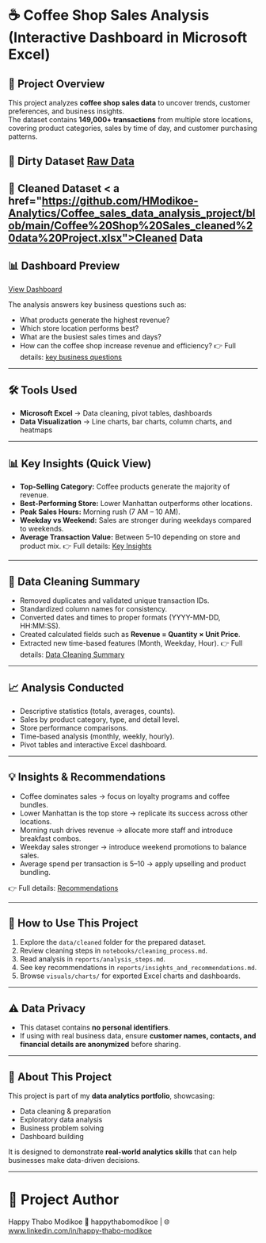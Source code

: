# ☕ Coffee Shop Sales Analysis  (Interactive Dashboard in Microsoft Excel)


## 📌 Project Overview  
This project analyzes **coffee shop sales data** to uncover trends, customer preferences, and business insights.  
The dataset contains **149,000+ transactions** from multiple store locations, covering product categories, sales by time of day, and customer purchasing patterns.  

## 📂 Dirty Dataset  <a href='https://github.com/HModikoe-Analytics/Coffee_sales_data_analysis_project/blob/main/Coffee%20Shop%20Sales.xlsx'>Raw Data<a/>
## 📂 Cleaned Dataset < a href="https://github.com/HModikoe-Analytics/Coffee_sales_data_analysis_project/blob/main/Coffee%20Shop%20Sales_cleaned%20data%20Project.xlsx">Cleaned Data<a/>


## 📊 Dashboard Preview  
<a href="">View Dashboard<a/>

The analysis answers key business questions such as: 

- What products generate the highest revenue?  
- Which store location performs best?  
- What are the busiest sales times and days?  
- How can the coffee shop increase revenue and efficiency?
 👉 Full details:  <a href="https://github.com/HModikoe-Analytics/Coffee_sales_data_analysis_project/blob/main/Coffee%20Sales%20Project%20%E2%80%93%20Questions%20Answered%20.pdf">key business questions <a/>

---

## 🛠 Tools Used  
- **Microsoft Excel** → Data cleaning, pivot tables, dashboards  
- **Data Visualization** → Line charts, bar charts, column charts, and heatmaps  
 

---

## 📊 Key Insights (Quick View)  

- **Top-Selling Category:** Coffee products generate the majority of revenue.  
- **Best-Performing Store:** Lower Manhattan outperforms other locations.  
- **Peak Sales Hours:** Morning rush (7 AM – 10 AM).  
- **Weekday vs Weekend:** Sales are stronger during weekdays compared to weekends.  
- **Average Transaction Value:** Between $5–$10 depending on store and product mix.
👉 Full details: <a href="https://github.com/HModikoe-Analytics/Coffee_sales_data_analysis_project/blob/main/Coffee%20Sales%20Project%20%E2%80%93key%20insights%20.pdf">Key Insights<a/>

---

## 🧹 Data Cleaning Summary  

- Removed duplicates and validated unique transaction IDs.  
- Standardized column names for consistency.  
- Converted dates and times to proper formats (YYYY-MM-DD, HH:MM:SS).  
- Created calculated fields such as **Revenue = Quantity × Unit Price**.  
- Extracted new time-based features (Month, Weekday, Hour).
 👉 Full details: <a href= "https://github.com/HModikoe-Analytics/Coffee_sales_data_analysis_project/blob/main/Coffee%20Sales%20Project-Data%20cleaning%20process.pdf">Data Cleaning Summary <a/>  



---

## 📈 Analysis Conducted  

- Descriptive statistics (totals, averages, counts).  
- Sales by product category, type, and detail level.  
- Store performance comparisons.  
- Time-based analysis (monthly, weekly, hourly).  
- Pivot tables and interactive Excel dashboard.  



---



## 💡 Insights & Recommendations  

- Coffee dominates sales → focus on loyalty programs and coffee bundles.  
- Lower Manhattan is the top store → replicate its success across other locations.  
- Morning rush drives revenue → allocate more staff and introduce breakfast combos.  
- Weekday sales stronger → introduce weekend promotions to balance sales.  
- Average spend per transaction is $5–$10 → apply upselling and product bundling.  

👉 Full details: <a href="https://github.com/HModikoe-Analytics/Coffee_sales_data_analysis_project/blob/main/Coffee%20Sales%20Project%20%E2%80%93Business%20Recommendations.pdf"> Recommendations <a/> 


---

## 🚀 How to Use This Project  
1. Explore the `data/cleaned` folder for the prepared dataset.  
2. Review cleaning steps in `notebooks/cleaning_process.md`.  
3. Read analysis in `reports/analysis_steps.md`.  
4. See key recommendations in `reports/insights_and_recommendations.md`.  
5. Browse `visuals/charts/` for exported Excel charts and dashboards.  

---

## ⚠️ Data Privacy  
- This dataset contains **no personal identifiers**.  
- If using with real business data, ensure **customer names, contacts, and financial details are anonymized** before sharing.  

---

## 📌 About This Project  
This project is part of my **data analytics portfolio**, showcasing:  
- Data cleaning & preparation  
- Exploratory data analysis  
- Business problem solving  
- Dashboard building  

It is designed to demonstrate **real-world analytics skills** that can help businesses make data-driven decisions.  

---

# 👤 Project Author
Happy Thabo Modikoe
📧 happythabomodikoe | 🌐 www.linkedin.com/in/happy-thabo-modikoe



